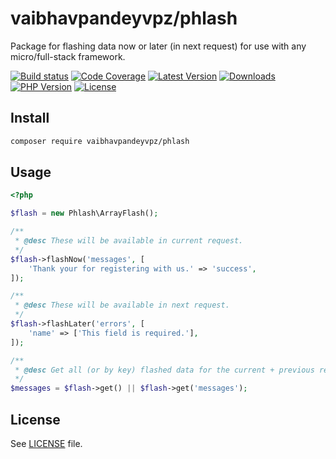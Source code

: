 # vaibhavpandeyvpz/phlash
Package for flashing data now or later (in next request) for use with any micro/full-stack framework.

[![Build status][build-status-image]][build-status-url]
[![Code Coverage][code-coverage-image]][code-coverage-url]
[![Latest Version][latest-version-image]][latest-version-url]
[![Downloads][downloads-image]][downloads-url]
[![PHP Version][php-version-image]][php-version-url]
[![License][license-image]](LICENSE)

Install
-------
```bash
composer require vaibhavpandeyvpz/phlash
```

Usage
-----

```php
<?php

$flash = new Phlash\ArrayFlash();

/**
 * @desc These will be available in current request.
 */
$flash->flashNow('messages', [
    'Thank your for registering with us.' => 'success',
]);

/**
 * @desc These will be available in next request.
 */
$flash->flashLater('errors', [
    'name' => ['This field is required.'],
]);

/**
 * @desc Get all (or by key) flashed data for the current + previous request.
 */
$messages = $flash->get() || $flash->get('messages');
```

License
-------
See [LICENSE](LICENSE) file.

[build-status-image]: https://img.shields.io/travis/vaibhavpandeyvpz/phlash.svg?style=flat-square
[build-status-url]: https://travis-ci.org/vaibhavpandeyvpz/phlash
[code-coverage-image]: https://img.shields.io/codecov/c/github/vaibhavpandeyvpz/phlash.svg?style=flat-square
[code-coverage-url]: https://codecov.io/gh/vaibhavpandeyvpz/phlash
[latest-version-image]: https://img.shields.io/github/release/vaibhavpandeyvpz/phlash.svg?style=flat-square
[latest-version-url]: https://github.com/vaibhavpandeyvpz/phlash/releases
[downloads-image]: https://img.shields.io/packagist/dt/vaibhavpandeyvpz/phlash.svg?style=flat-square
[downloads-url]: https://packagist.org/packages/vaibhavpandeyvpz/phlash
[php-version-image]: http://img.shields.io/badge/php-5.3+-8892be.svg?style=flat-square
[php-version-url]: https://packagist.org/packages/vaibhavpandeyvpz/phlash
[license-image]: https://img.shields.io/badge/license-MIT-brightgreen.svg?style=flat-square
